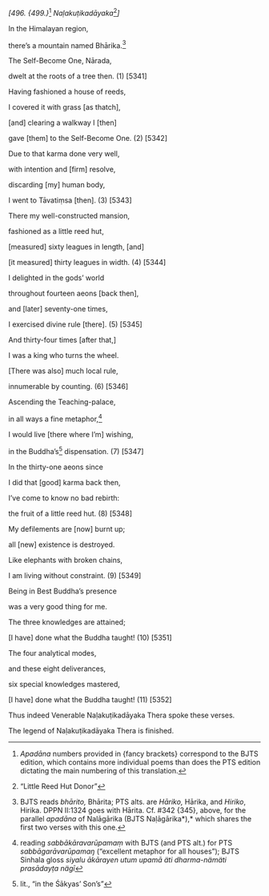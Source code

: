 *\[496. {499.}*[^1] *Naḷakuṭikadāyaka*[^2]*\]*

In the Himalayan region,

there’s a mountain named Bhārika.[^3]

The Self-Become One, Nārada,

dwelt at the roots of a tree then. (1) \[5341\]

Having fashioned a house of reeds,

I covered it with grass \[as thatch\],

\[and\] clearing a walkway I \[then\]

gave \[them\] to the Self-Become One. (2) \[5342\]

Due to that karma done very well,

with intention and \[firm\] resolve,

discarding \[my\] human body,

I went to Tāvatiṃsa \[then\]. (3) \[5343\]

There my well-constructed mansion,

fashioned as a little reed hut,

\[measured\] sixty leagues in length, \[and\]

\[it measured\] thirty leagues in width. (4) \[5344\]

I delighted in the gods’ world

throughout fourteen aeons \[back then\],

and \[later\] seventy-one times,

I exercised divine rule \[there\]. (5) \[5345\]

And thirty-four times \[after that,\]

I was a king who turns the wheel.

\[There was also\] much local rule,

innumerable by counting. (6) \[5346\]

Ascending the Teaching-palace,

in all ways a fine metaphor,[^4]

I would live \[there where I’m\] wishing,

in the Buddha’s[^5] dispensation. (7) \[5347\]

In the thirty-one aeons since

I did that \[good\] karma back then,

I’ve come to know no bad rebirth:

the fruit of a little reed hut. (8) \[5348\]

My defilements are \[now\] burnt up;

all \[new\] existence is destroyed.

Like elephants with broken chains,

I am living without constraint. (9) \[5349\]

Being in Best Buddha’s presence

was a very good thing for me.

The three knowledges are attained;

\[I have\] done what the Buddha taught! (10) \[5351\]

The four analytical modes,

and these eight deliverances,

six special knowledges mastered,

\[I have\] done what the Buddha taught! (11) \[5352\]

Thus indeed Venerable Naḷakuṭikadāyaka Thera spoke these verses.

The legend of Naḷakuṭikadāyaka Thera is finished.

[^1]: *Apadāna* numbers provided in {fancy brackets} correspond to the
    BJTS edition, which contains more individual poems than does the PTS
    edition dictating the main numbering of this translation.

[^2]: “Little Reed Hut Donor”

[^3]: BJTS reads *bhārito,* Bhārita; PTS alts. are *Hāriko,* Hārika, and
    *Hiriko*, Hirika. DPPN II:1324 goes with Hārita. Cf. \#342 {345},
    above, for the parallel *apadāna* of Nalāgārika (BJTS Naḷāgārika*),*
    which shares the first two verses with this one.

[^4]: reading *sabbākāravarūpamaṃ* with BJTS (and PTS alt.) for PTS
    *sabbāgarāvarūpamaŋ* (“excellent metaphor for all houses”); BJTS
    Sinhala gloss *siyalu ākārayen utum upamā äti dharma-nämäti
    prasādayṭa nägī*

[^5]: lit., “in the Śākyas’ Son’s”

